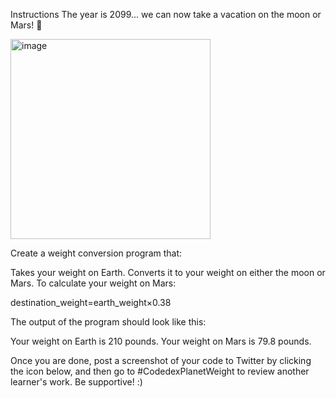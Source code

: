 Instructions
The year is 2099... we can now take a vacation on the moon or Mars! 🚀

<img width="320" height="320" alt="image" src="https://github.com/user-attachments/assets/39cc7321-ccf3-4eae-a79b-ca0661d1404e" />

Create a weight conversion program that:

Takes your weight on Earth.
Converts it to your weight on either the moon or Mars.
To calculate your weight on Mars:


destination_weight=earth_weight×0.38

The output of the program should look like this:

Your weight on Earth is 210 pounds.
Your weight on Mars is 79.8 pounds.

Once you are done, post a screenshot of your code to Twitter by clicking the icon below, and then go to #CodedexPlanetWeight to review another learner's work. Be supportive! :)
